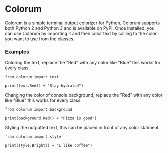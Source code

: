 # Colorum

Colorum is a simple terminal output colorizer for Python, Colorum supports both Python 2 and Python 3 and is available on PyPI. Once installed, you can use Colorum by importing it and then color text by calling to the color you want to use from the classes.

### Examples

Coloring the text, replace the "Red" with any color like "Blue" this works for every class.
```
from colorum import text

print(text.Red() + "Stay hydrated")
```

Changing the color of console background, replace the "Red" with any color like "Blue" this works for every class.
```
from colorum import background

print(background.Red() + "Pizza is good")
```

Styling the outputted text, this can be placed in front of any color statment.
```
from colorum import style

print(style.Bright() + "I like coffee")
```

